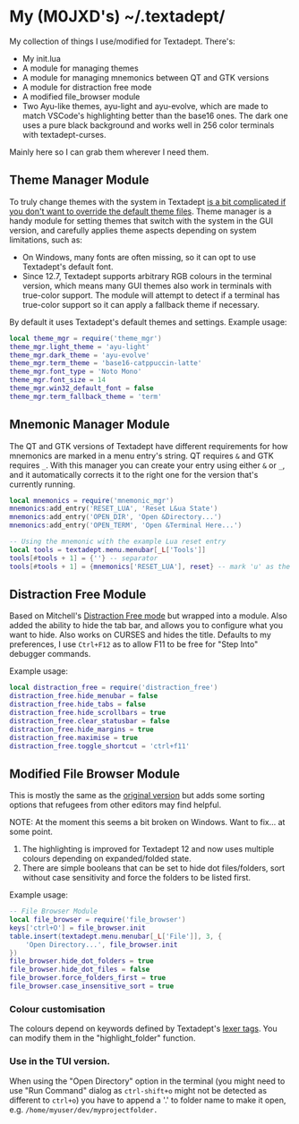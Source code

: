 # My (M0JXD's) ~/.textadept/

My collection of things I use/modified for Textadept. There's:
- My init.lua
- A module for managing themes
- A module for managing mnemonics between QT and GTK versions
- A module for distraction free mode
- A modified file_browser module
- Two Ayu-like themes, ayu-light and ayu-evolve, which are made to match VSCode's highlighting better than the base16 ones. The dark one uses a pure black background and works well in 256 color terminals with textadept-curses.

Mainly here so I can grab them wherever I need them.

## Theme Manager Module

To truly change themes with the system in Textadept [is a bit complicated if you don't want to override the default theme files](https://github.com/orbitalquark/textadept/issues/602#issuecomment-2758753214). Theme manager is a handy module for setting themes that switch with the system in the GUI version, and carefully applies theme aspects depending on system limitations, such as:
- On Windows, many fonts are often missing, so it can opt to use Textadept's default font.
- Since 12.7, Textadept supports arbitrary RGB colours in the terminal version, which means many GUI themes also work in terminals with true-color support. The module will attempt to detect if a terminal has true-color support so it can apply a fallback theme if necessary.

By default it uses Textadept's default themes and settings.
Example usage:

```lua
local theme_mgr = require('theme_mgr')
theme_mgr.light_theme = 'ayu-light'
theme_mgr.dark_theme = 'ayu-evolve'
theme_mgr.term_theme = 'base16-catppuccin-latte'
theme_mgr.font_type = 'Noto Mono'
theme_mgr.font_size = 14
theme_mgr.win32_default_font = false
theme_mgr.term_fallback_theme = 'term'
```

## Mnemonic Manager Module

The QT and GTK versions of Textadept have different requirements for how mnemonics are marked in a menu entry's string. QT requires `&` and GTK requires `_`. 
With this manager you can create your entry using either `&` or `_`, and it automatically corrects it to the right one for the version that's currently running.

```lua
local mnemonics = require('mnemonic_mgr')
mnemonics:add_entry('RESET_LUA', 'Reset L&ua State')
mnemonics:add_entry('OPEN_DIR', 'Open &Directory...')
mnemonics:add_entry('OPEN_TERM', 'Open &Terminal Here...')

-- Using the mnemonic with the example Lua reset entry
local tools = textadept.menu.menubar[_L['Tools']]
tools[#tools + 1] = {''} -- separator
tools[#tools + 1] = {mnemonics['RESET_LUA'], reset} -- mark 'u' as the mnemonic
```

## Distraction Free Module

Based on Mitchell's [Distraction Free mode](https://github.com/orbitalquark/textadept/wiki/DistractionFreeMode) but wrapped into a module. Also added the ability to hide the tab bar, and allows you to configure what you want to hide. Also works on CURSES and hides the title. Defaults to my preferences, I use `Ctrl+F12` as to allow F11 to be free for "Step Into" debugger commands. </br>

Example usage:

```lua
local distraction_free = require('distraction_free')
distraction_free.hide_menubar = false
distraction_free.hide_tabs = false
distraction_free.hide_scrollbars = true
distraction_free.clear_statusbar = false
distraction_free.hide_margins = true
distraction_free.maximise = true
distraction_free.toggle_shortcut = 'ctrl+f11'
```

## Modified File Browser Module 

This is mostly the same as the [original version](https://github.com/orbitalquark/textadept/wiki/ta-filebrowser) but adds some sorting options that refugees from other editors may find helpful. <br>

NOTE: At the moment this seems a bit broken on Windows. Want to fix... at some point.

1) The highlighting is improved for Textadept 12 and now uses multiple colours depending on expanded/folded state.
2) There are simple booleans that can be set to hide dot files/folders, sort without case sensitivity and force the folders to be listed first.

Example usage:

```lua
-- File Browser Module
local file_browser = require('file_browser')
keys['ctrl+O'] = file_browser.init
table.insert(textadept.menu.menubar[_L['File']], 3, {
    'Open Directory...', file_browser.init
})
file_browser.hide_dot_folders = true
file_browser.hide_dot_files = false
file_browser.force_folders_first = true
file_browser.case_insensitive_sort = true
```

### Colour customisation

The colours depend on keywords defined by Textadept's [lexer tags](https://orbitalquark.github.io/textadept/api.html#lexer).
You can modify them in the "highlight_folder" function.

### Use in the TUI version.

When using the "Open Directory" option in the terminal (you might need to use "Run Command" dialog as `ctrl-shift+o` might not be detected as different to `ctrl+o`) you have to append a '.' to folder name to make it open, e.g.
`/home/myuser/dev/myprojectfolder.`
